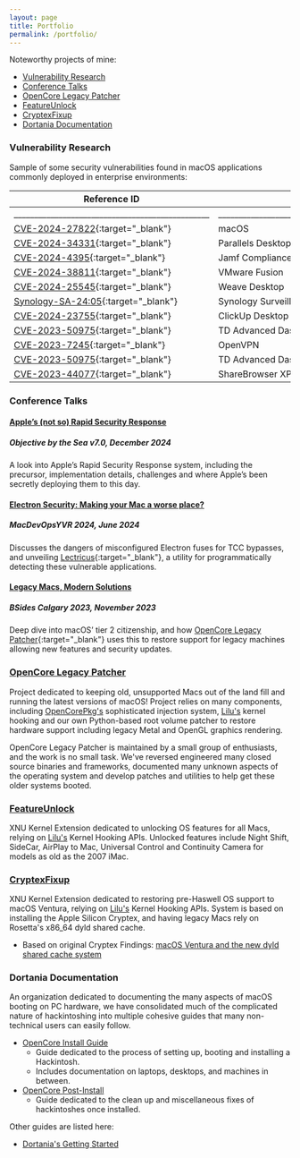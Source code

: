 ```yaml
---
layout: page
title: Portfolio
permalink: /portfolio/
---
```


Noteworthy projects of mine:

* [Vulnerability Research](#vulnerability-research)
* [Conference Talks](#conference-talks)
* [OpenCore Legacy Patcher](#opencore-legacy-patcher)
* [FeatureUnlock](#featureunlock)
* [CryptexFixup](#cryptexfixup)
* [Dortania Documentation](#dortania-documentation)

### Vulnerability Research

Sample of some security vulnerabilities found in macOS applications commonly deployed in enterprise environments:

| Reference ID | Product | Affected Versions | Description |
| --- | --- | --- | --- |
| ________________________________________________ | ____________________________________________________________________________________ | ____________________________________________________________ | ____________________________________________________________ |
| [CVE-2024-27822](https://support.apple.com/en-ca/HT214106){:target="_blank"} | macOS | 14.4.1 and older | Local Privilege Escalation |
| [CVE-2024-34331](https://khronokernel.com/macos/2024/05/30/CVE-2024-34331.html){:target="_blank"} | Parallels Desktop | 19.3.0 and older | Local Privilege Escalation |
| [CVE-2024-4395](https://www.cve.org/CVERecord?id=CVE-2024-4395){:target="_blank"} | Jamf Compliance Editor | 1.3.0 and older | Local Privilege Escalation |
| [CVE-2024-38811](https://support.broadcom.com/web/ecx/support-content-notification/-/external/content/SecurityAdvisories/0/24939){:target="_blank"} | VMware Fusion | v13.5 and older | Arbitrary Code Execution |
| [CVE-2024-25545](https://www.cve.org/CVERecord?id=CVE-2024-25545){:target="_blank"} | Weave Desktop | Unresolved | Arbitrary Code Execution |
| [Synology-SA-24:05](https://www.synology.com/en-us/security/advisory/Synology_SA_24_05){:target="_blank"} | Synology Surveillance Station Client | 2.1.3-2474 and older | Arbitrary Code Execution |
| [CVE-2024-23755](https://www.cve.org/CVERecord?id=CVE-2024-23755){:target="_blank"} | ClickUp Desktop App | 3.3.76 and older | Arbitrary Code Execution |
| [CVE-2023-50975](https://www.cve.org/CVERecord?id=CVE-2023-50975){:target="_blank"} | TD Advanced Dashboard | 3.0.3 and older | Arbitrary Code Execution |
| [CVE-2023-7245](https://www.cve.org/CVERecord?id=CVE-2023-7245){:target="_blank"} | OpenVPN | 3.4.7 and older | Arbitrary Code Execution |
| [CVE-2023-50975](https://gist.github.com/khronokernel/2598c067d0f49b0f0a4c8b01cf129d34){:target="_blank"} | TD Advanced Dashboard | 3.0.3 and older | Arbitrary Code Execution |
| [CVE-2023-44077](https://www.cve.org/CVERecord?id=CVE-2023-44077){:target="_blank"} | ShareBrowser XPC Services | 6.1.5.27 and older | Local Privilege Escalation |


### Conference Talks

#### [Apple’s (not so) Rapid Security Response](https://www.youtube.com/watch?v=Fz6QtdjhtB8)
##### Objective by the Sea v7.0, December 2024

A look into Apple’s Rapid Security Response system, including the precursor, implementation
details, challenges and where Apple’s been secretly deploying them to this day.

#### [Electron Security: Making your Mac a worse place?](https://www.youtube.com/watch?v=e6u-qLruXjs)
##### MacDevOpsYVR 2024, June 2024

Discusses the dangers of misconfigured Electron fuses for TCC bypasses, and unveiling
[Lectricus](https://github.com/ripeda/lectricus){:target="_blank"}, a utility for programmatically detecting these vulnerable applications.

#### [Legacy Macs, Modern Solutions](https://www.youtube.com/watch?v=iTlQN_47Kcg)
##### BSides Calgary 2023, November 2023

Deep dive into macOS’ tier 2 citizenship, and how [OpenCore Legacy Patcher](https://github.com/dortania/OpenCore-Legacy-Patcher){:target="_blank"} uses this to
restore support for legacy machines allowing new features and security updates.


### [OpenCore Legacy Patcher](https://github.com/dortania/OpenCore-Legacy-Patcher)

Project dedicated to keeping old, unsupported Macs out of the land fill and running the latest versions of macOS! Project relies on many components, including [OpenCorePkg's](https://github.com/acidanthera/OpenCorePkg) sophisticated injection system, [Lilu's](https://github.com/acidanthera/Lilu) kernel hooking and our own Python-based root volume patcher to restore hardware support including legacy Metal and OpenGL graphics rendering.

OpenCore Legacy Patcher is maintained by a small group of enthusiasts, and the work is no small task. We've reversed engineered many closed source binaries and frameworks, documented many unknown aspects of the operating system and develop patches and utilities to help get these older systems booted.


### [FeatureUnlock](https://github.com/acidanthera/FeatureUnlock)

XNU Kernel Extension dedicated to unlocking OS features for all Macs, relying on [Lilu's](https://github.com/acidanthera/Lilu) Kernel Hooking APIs. Unlocked features include Night Shift, SideCar, AirPlay to Mac, Universal Control and Continuity Camera for models as old as the 2007 iMac.


### [CryptexFixup](https://github.com/acidanthera/CryptexFixup)

XNU Kernel Extension dedicated to restoring pre-Haswell OS support to macOS Ventura, relying on [Lilu's](https://github.com/acidanthera/Lilu) Kernel Hooking APIs. System is based on installing the Apple Silicon Cryptex, and having legacy Macs rely on Rosetta's x86_64 dyld shared cache.

* Based on original Cryptex Findings: [macOS Ventura and the new dyld shared cache system](https://khronokernel.github.io/macos/2022/06/22/VENTURA-DYLD.html)


### Dortania Documentation

An organization dedicated to documenting the many aspects of macOS booting on PC hardware, we have consolidated much of the complicated nature of hackintoshing into multiple cohesive guides that many non-technical users can easily follow.

* [OpenCore Install Guide](https://dortania.github.io/OpenCore-Install-Guide/)
  * Guide dedicated to the process of setting up, booting and installing a Hackintosh.
  * Includes documentation on laptops, desktops, and machines in between.
* [OpenCore Post-Install](https://dortania.github.io/OpenCore-Post-Install/)
  * Guide dedicated to the clean up and miscellaneous fixes of hackintoshes once installed.

Other guides are listed here:

* [Dortania's Getting Started](https://dortania.github.io/getting-started/)